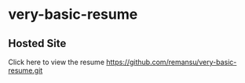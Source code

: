 # very-basic-resume
## Hosted Site
Click here to view the resume https://github.com/remansu/very-basic-resume.git
